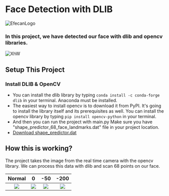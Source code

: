 # Face Detection with DLIB
![EfecanLogo](https://avatars.githubusercontent.com/u/66366306?s=100&u=dc5e6f5b4a05d07958d9a867b803760aa2b1613e&v=4)
### In this project, we have detected our face with dlib and opencv libraries.
![XhW](https://i.imgur.com/qHAcfhX.gif)
## Setup This Project
### Install DLIB & OpenCV
- You can install the dlib library by typing ```conda install -c conda-forge dlib``` in your terminal. Anaconda must be installed.
- The easiest way to install opencv is to download it from PyPI. It's going to install the library itself and its prerequisites as well. You can install the opencv library by typing ```pip install opencv-python``` in your terminal.
- And then you can run the project with main.py Make sure you have "shape_predictor_68_face_landmarks.dat" file in your project location.
- [Download shape_predictor.dat](https://github.com/coneypo/Dlib_face_detection_from_camera/raw/master/data/dlib/shape_predictor_68_face_landmarks.dat)
## How this is working?
The project takes the image from the real time camera with the opencv library. We can process this data with dlib and scan 68 points on our face.

Normal            |  0          | -50                        |  -200
:-------------------------:|:-------------------------:|:-------------------------:|:-------------------------:
![](https://i.imgur.com/uAvW69p.png)  |  ![](https://i.imgur.com/0bUVmgt.png)  |  ![](https://i.imgur.com/GAK10bV.png)  |  ![](https://i.imgur.com/rXmOPGz.png)
